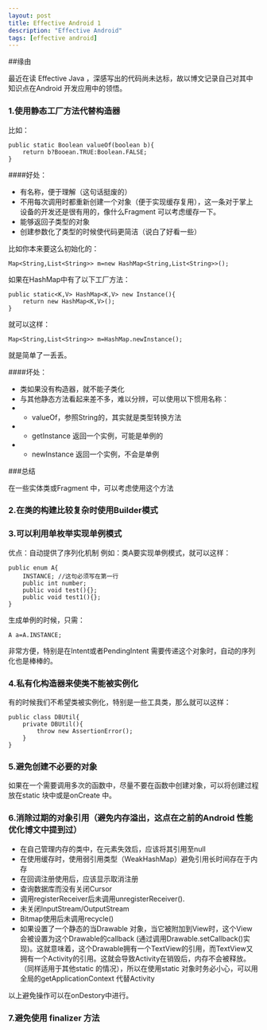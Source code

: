 ```yaml
---
layout: post
title: Effective Android 1
description: "Effective Android"
tags: [effective android]
---
```



##缘由

最近在读 Effective Java ，深感写出的代码尚未达标，故以博文记录自己对其中知识点在Android 开发应用中的领悟。<!--more-->

### 1.使用静态工厂方法代替构造器

比如：

	public static Boolean valueOf(boolean b){
		return b?Booean.TRUE:Boolean.FALSE;
	}                                             


####好处：

* 有名称，便于理解（这句话挺废的）
* 不用每次调用时都重新创建一个对象（便于实现缓存复用），这一条对于掌上设备的开发还是很有用的，像什么Fragment 可以考虑缓存一下。
* 能够返回子类型的对象
* 创建参数化了类型的时候使代码更简洁（说白了好看一些）

比如你本来要这么初始化的：

	Map<String,List<String>> m=new HashMap<String,List<String>>();
	
如果在HashMap中有了以下工厂方法：

	public static<K,V> HashMap<K,V> new Instance(){
		return new HashMap<K,V>();
	} 
	
就可以这样：

	Map<String,List<String>> m=HashMap.newInstance();
	
就是简单了一丢丢。

####坏处：

* 类如果没有构造器，就不能子类化
* 与其他静态方法看起来差不多，难以分辨，可以使用以下惯用名称：
* * valueOf，参照String的，其实就是类型转换方法
* * getInstance 返回一个实例，可能是单例的
* * newInstance 返回一个实例，不会是单例


###总结

在一些实体类或Fragment 中，可以考虑使用这个方法

### 2.在类的构建比较复杂时使用Builder模式

### 3.可以利用单枚举实现单例模式

优点：自动提供了序列化机制
例如：类A要实现单例模式，就可以这样：

	public enum A{
   	 	INSTANCE; //这句必须写在第一行
   	 	public int number;
    	public void test(){};
   		public void test1(){};
	}
	
生成单例的时候，只需：

	A a=A.INSTANCE;
	
非常方便，特别是在Intent或者PendingIntent 需要传递这个对象时，自动的序列化也是棒棒的。

### 4.私有化构造器来使类不能被实例化

有的时候我们不希望类被实例化，特别是一些工具类，那么就可以这样：

	public class DBUtil{
		private DBUtil(){
			throw new AssertionError();
		}
	}
	
### 5.避免创建不必要的对象

如果在一个需要调用多次的函数中，尽量不要在函数中创建对象，可以将创建过程放在static 块中或是onCreate 中。

### 6.消除过期的对象引用（避免内存溢出，这点在之前的Android 性能优化博文中提到过）

* 在自己管理内存的类中，在元素失效后，应该将其引用至null
* 在使用缓存时，使用弱引用类型（WeakHashMap）避免引用长时间存在于内存
* 在回调注册使用后，应该显示取消注册
* 查询数据库而没有关闭Cursor
* 调用registerReceiver后未调用unregisterReceiver().
* 未关闭InputStream/OutputStream
* Bitmap使用后未调用recycle()
* 如果设置了一个静态的当Drawable 对象，当它被附加到View时，这个View会被设置为这个Drawable的callback (通过调用Drawable.setCallback()实现)。这就意味着，这个Drawable拥有一个TextView的引用，而TextView又拥有一个Activity的引用。这就会导致Activity在销毁后，内存不会被释放。（同样适用于其他static 的情况），所以在使用static 对象时务必小心，可以用全局的getApplicationContext 代替Activity

以上避免操作可以在onDestory中进行。

### 7.避免使用 finalizer 方法